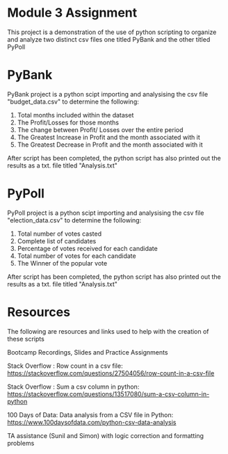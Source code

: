 # Module 3 Assignment

This project is a demonstration of the use of python scripting to organize and analyze two distinct csv files one titled PyBank and the other titled PyPoll

# PyBank
PyBank project is a python scipt importing and analysising the csv file "budget_data.csv" to determine the following:

1. Total months included within the dataset
2. The Profit/Losses for those months
3. The change between Profit/ Losses over the entire period
5. The Greatest Increase in Profit and the month associated with it
6. The Greatest Decrease in Profit and the month associated with it

After script has been completed, the python script has also printed out the results as a txt. file titled "Analysis.txt" 

# PyPoll
PyPoll project is a python scipt importing and analysising the csv file "election_data.csv" to determine the following:

1. Total number of votes casted
2. Complete list of candidates
3. Percentage of votes received for each candidate
4. Total number of votes for each candidate
5. The Winner of the popular vote

After script has been completed, the python script has also printed out the results as a txt. file titled "Analysis.txt" 

# Resources
The following are resources and links used to help with the creation of these scripts

Bootcamp Recordings, Slides and Practice Assignments 

Stack Overflow : Row count in a csv file: 
https://stackoverflow.com/questions/27504056/row-count-in-a-csv-file

Stack Overflow : Sum a csv column in python:
https://stackoverflow.com/questions/13517080/sum-a-csv-column-in-python

100 Days of Data: Data analysis from a CSV file in Python: 
https://www.100daysofdata.com/python-csv-data-analysis

TA assistance (Sunil and Simon) with logic correction and formatting problems 
